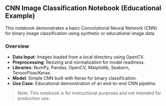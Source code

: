 ## CNN Image Classification Notebook (Educational Example)

This notebook demonstrates a basic Convolutional Neural Network (CNN) for binary image classification using synthetic or educational image data.

### Overview

- **Data Input**: Images loaded from a local directory using OpenCV.
- **Preprocessing**: Resizing and normalization for model readiness.
- **Libraries**: NumPy, Pandas, OpenCV, Matplotlib, Seaborn, TensorFlow/Keras.
- **Model**: Simple CNN built with Keras for binary classification.
- **Use Case**: Educational demonstration of an end-to-end CNN pipeline.

> Note: This notebook is for instructional purposes and not intended for production use.
